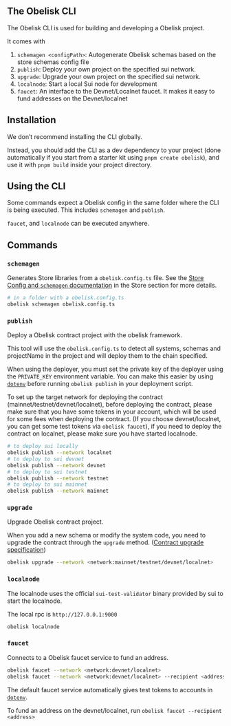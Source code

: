 ## The Obelisk CLI

The Obelisk CLI is used for building and developing a Obelisk project.

It comes with


1. `schemagen <configPath>`: Autogenerate Obelisk schemas based on the store schemas config file
2. `publish`: Deploy your own project on the specified sui network.
3. `upgrade`: Upgrade your own project on the specified sui network.
4. `localnode`: Start a local Sui node for development
5. `faucet`: An interface to the Devnet/Localnet faucet. It makes it easy to fund addresses on the Devnet/localnet

## Installation

We don’t recommend installing the CLI globally.

Instead, you should add the CLI as a dev dependency to your project (done automatically if you start from a starter kit using `pnpm create obelisk`), and use it with `pnpm build` inside your project directory.

## Using the CLI

Some commands expect a Obelisk config in the same folder where the CLI is being executed. This includes `schemagen` and `publish`.

`faucet`, and `localnode` can be executed anywhere.

## Commands

### `schemagen`

Generates Store libraries from a `obelisk.config.ts` file. See the [Store Config and `schemagen` documentation](../schemas/config) in the Store section for more details.

```bash
# in a folder with a obelisk.config.ts
obelisk schemagen obelisk.config.ts
```

### `publish`

Deploy a Obelisk contract project with the obelisk framework.

This tool will use the `obelisk.config.ts` to detect all systems, schemas and projectName in the project and will deploy them to the chain specified.

When using the deployer, you must set the private key of the deployer using the `PRIVATE_KEY` environment variable. You can make this easier by using [`dotenv`](https://www.npmjs.com/package/dotenv) before running `obelisk publish` in your deployment script.

To set up the target network for deploying the contract (mainnet/testnet/devnet/localnet), before deploying the contract, please make sure that you have some tokens in your account, which will be used for some fees when deploying the contract. (If you choose devnet/localnet, you can get some test tokens via `obelisk faucet`), if you need to deploy the contract on localnet, please make sure you have started localnode.

```bash
# to deploy sui locally
obelisk publish --network localnet
# to deploy to sui devnet
obelisk publish --network devnet
# to deploy to sui testnet
obelisk publish --network testnet
# to deploy to sui mainnet
obelisk publish --network mainnet
```


### `upgrade`

Upgrade Obelisk contract project.

When you add a new schema or modify the system code, you need to upgrade the contract through the `upgrade` method. ([Contract upgrade specification](../migrating-from-others))

```bash
obelisk upgrade --network <network:mainnet/testnet/devnet/localnet>
```

### `localnode`

The localnode uses the official `sui-test-validator` binary provided by sui to start the localnode.

The local rpc is `http://127.0.0.1:9000`

```bash
obelisk localnode
```

### `faucet`

Connects to a Obelisk faucet service to fund an address.

```bash
obelisk faucet --network <network:devnet/localnet>
obelisk faucet --network <network:devnet/localnet> --recipient <address>
```

The default faucet service automatically gives test tokens to accounts in [`dotenv`](https://www.npmjs.com/package/dotenv).

To fund an address on the devnet/localnet, run `obelisk faucet --recipient <address>`
